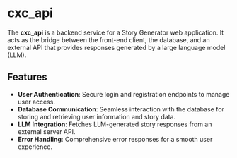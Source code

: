 # cxc_api  

The **cxc_api** is a backend service for a Story Generator web application. It acts as the bridge between the front-end client, the database, and an external API that provides responses generated by a large language model (LLM).  

## Features  
- **User Authentication**: Secure login and registration endpoints to manage user access.  
- **Database Communication**: Seamless interaction with the database for storing and retrieving user information and story data.  
- **LLM Integration**: Fetches LLM-generated story responses from an external server API.  
- **Error Handling**: Comprehensive error responses for a smooth user experience.  


